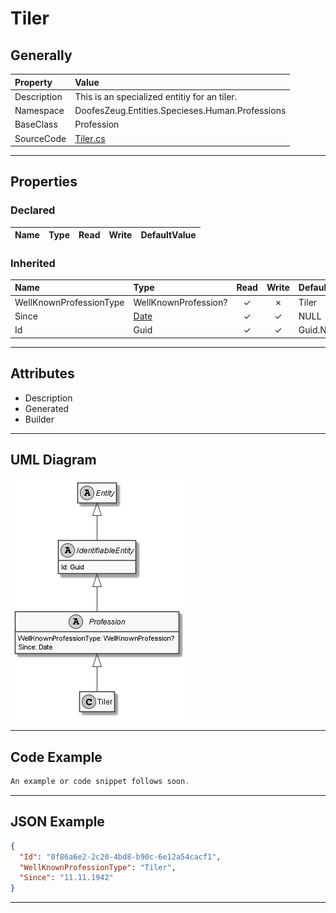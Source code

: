 ﻿# Tiler

## Generally

|Property|Value|
|:-|:-|
|Description|This is an specialized entitiy for an tiler.|
|Namespace|DoofesZeug.Entities.Specieses.Human.Professions|
|BaseClass|Profession|
|SourceCode|[Tiler.cs](../../../../DoofesZeug.Library/Src/Entities/Specieses/Human/Professions/Tiler.cs)|

---

## Properties

### Declared

|Name|Type|Read|Write|DefaultValue|
|:---|:---|:--:|:---:|:-----------|

### Inherited

|Name|Type|Read|Write|DefaultValue|
|:---|:---|:--:|:---:|:-----------|
|WellKnownProfessionType|WellKnownProfession?|&#x2713;|&#x2717;|Tiler|
|Since|[Date](../../Entities/DoofesZeug.Entities.DateAndTime/Date.md)|&#x2713;|&#x2713;|NULL|
|Id|Guid|&#x2713;|&#x2713;|Guid.NewGuid()|

---

## Attributes

- Description
- Generated
- Builder

---

## UML Diagram

![Tiler.png](./Tiler.png "Tiler")

---

## Code Example

```cs
An example or code snippet follows soon.
```

---

## JSON Example

```json
{
  "Id": "0f86a6e2-2c20-4bd8-b90c-6e12a54cacf1",
  "WellKnownProfessionType": "Tiler",
  "Since": "11.11.1942"
}
```

---

